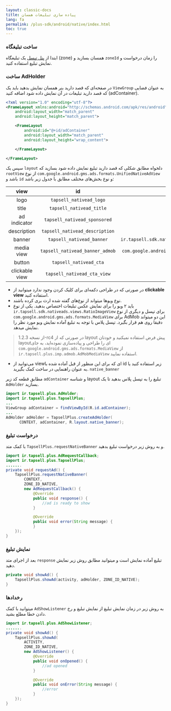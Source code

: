 ```yaml
---
layout: classic-docs
title: پیاده سازی تبلیغات همسان
lang: fa
permalink: /plus-sdk/android/native/index.html
toc: true
---
```

### ساخت تبلیغگاه
ابتدا از [پنل تپسل](https://dashboard.tapsell.ir/) یک تبلیغگاه (zone) همسان بسازید و `zoneId` را زمان درخواست و نمایش تبلیغ استفاده کنید.

### ساخت AdHolder
در صفحه‌ای که قصد دارید بنر همسان نمایش بدهید باید یک `ViewGroup` به عنوان فضایی که قصد دارید تبلیغات در آن نمایش داده شود اضافه کنید (adContainer).

```xml
<?xml version="1.0" encoding="utf-8"?>
<FrameLayout xmlns:android="http://schemas.android.com/apk/res/android"
    android:layout_width="match_parent"
    android:layout_height="match_parent">

    <FrameLayout
        android:id="@+id/adContainer"
        android:layout_width="match_parent"
        android:layout_height="wrap_content">

    </FrameLayout>

</FrameLayout>
```

سپس یک `layout` دلخواه مطابق شکلی که قصد دارید تبلیغ نمایش داده شود بسازید که `rootView` از نوع `com.google.android.gms.ads.formats.UnifiedNativeAdView`  باشد و `id` و نوع بخش‌های مختلف مطابق با جدول زیر باشد:

|       view       |              id              | type  |
|:------------:|:----------------------------:|:-:|
|     logo     |     `tapsell_nativead_logo`    | `ImageView`  |
|     title    |    `tapsell_nativead_title`    | `TextView`  |
| ad indicator |  `tapsell_nativead_sponsored`  | `View`  |
|  description | `tapsell_nativead_description` | `TextView`  |
|    banner    |    `tapsell_nativead_banner`   | `ir.tapsell.sdk.nativeads.views.RatioImageView`  |
|  media view  |`tapsell_nativead_banner_admob` | `com.google.android.gms.ads.formats.MediaView`  |
|    button    |     `tapsell_nativead_cta`     | `TextView`  |
|    clickable view    |     `tapsell_nativead_cta_view`     | `View`  |


* در صورتی که در طراحی دکمه‌ای برای کلیک کردن وجود ندارد میتوانید از **clickable view** استفاده کنید.
* نوع ویوها میتواند از نوع‌های گفته شده ارث بری کرده باشند.
* باید ۲ ویو را برای نمایش عکس تبلیغات اختصاص بدهید. یکی از نوع `ir.tapsell.sdk.nativeads.views.RatioImageView` برای تپسل و دیگری از نوع `com.google.android.gms.ads.formats.MediaView` برای AdMob این دو میتواند دقیقا روی هم قرار بگیرد. تپسل پلاس با توجه به تبلیغ آماده نمایش ویو مورد نظر را نمایش میدهد.
> از نسخه 1.2.3-rc4  در صورتی که از layout ‌پیش فرض استفاده نمیکنید و خودتان layoutای را طراحی و پیاده‌سازی نموده‌اید، به جای `com.google.android.gms.ads.formats.MediaView` از `ir.tapsell.plus.imp.admob.AdMobMediaView` استفاده نمایید.
* می‌توانید از view‌ای که برای این منظور از قبل آماده شده با id زیر استفاده کنید یا به عنوان راهنمایی در ساخت کمک بگیرید.
`native_banner`

مطابق قطعه کد زیر `adContainer` و شناسه layout تبلیغ را به تپسل پلاس بدهید تا یک `AdHolder` بسازید.

```java
import ir.tapsell.plus.AdHolder;
import ir.tapsell.plus.TapsellPlus;
...
ViewGroup adContainer = findViewById(R.id.adContainer);
...
AdHolder adHolder = TapsellPlus.createAdHolder(
      CONTEXT, adContainer, R.layout.native_banner);
```

### درخواست تبلیغ
با کمک متد `TapsellPlus.requestNativeBanner` و به روش زیر درخواست تبلیغ بدهید.

```java
import ir.tapsell.plus.AdRequestCallback;
import ir.tapsell.plus.TapsellPlus;
.......
private void requestAd() {
    TapsellPlus.requestNativeBanner(
        CONTEXT,
        ZONE_ID_NATIVE,
        new AdRequestCallback() {
            @Override
            public void response() {
                //ad is ready to show
            }

            @Override
            public void error(String message) {
            }
    });
}
```

### نمایش تبلیغ
بعد از اجرای متد `response` تبلیغ آماده نمایش است و میتوانید مطابق روش زیر نمایش دهید.

```java
private void showAd() {
    TapsellPlus.showAd(activity, adHolder, ZONE_ID_NATIVE);
}
```

### رخدادها
میتوانید با کمک `AdShowListener` به روش زیر در زمان نمایش تبلیغ از نمایش تبلیغ و رخ دادن خطا مطلع بشید.

```java
import ir.tapsell.plus.AdShowListener;
.......
private void showAd() {
    TapsellPlus.showAd(
        ACTIVITY,
        ZONE_ID_NATIVE,
        new AdShowListener() {
            @Override
            public void onOpened() {
                //ad opened
            }

            @Override
            public void onError(String message) {
                //error
            }
    });
}
```